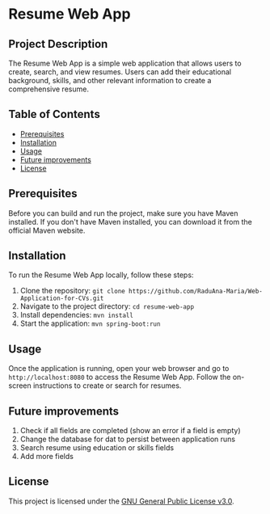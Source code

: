# Resume Web App

## Project Description

The Resume Web App is a simple web application that allows users to create, search, and view resumes. Users can add their educational background, skills, and other relevant information to create a comprehensive resume.

## Table of Contents

- [Prerequisites](#prerequisites)
- [Installation](#installation)
- [Usage](#usage)
- [Future improvements](#futureimprovements)
- [License](#license)

## Prerequisites
Before you can build and run the project, make sure you have Maven installed. If you don't have Maven installed, you can download it from the official Maven website.

## Installation

To run the Resume Web App locally, follow these steps:

1. Clone the repository: `git clone https://github.com/RaduAna-Maria/Web-Application-for-CVs.git`
2. Navigate to the project directory: `cd resume-web-app`
3. Install dependencies: `mvn install`
4. Start the application: `mvn spring-boot:run`

## Usage

Once the application is running, open your web browser and go to `http://localhost:8080` to access the Resume Web App. Follow the on-screen instructions to create or search for resumes.

## Future improvements

1. Check if all fields are completed (show an error if a field is empty)
2. Change the database for dat to persist between application runs
3. Search resume using education or skills fields
4. Add more fields

## License

This project is licensed under the [GNU General Public License v3.0](LICENSE.md).
